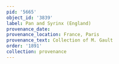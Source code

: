 ```yaml
---
pid: '5665'
object_id: '3839'
label: Pan and Syrinx (England)
provenance_date:
provenance_location: France, Paris
provenance_text: Collection of M. Gault
order: '1891'
collection: provenance
---
```

